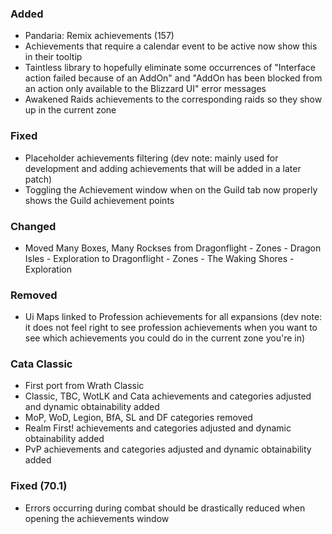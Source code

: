 <p><h3>Added</h3></p>
<ul>
<li>Pandaria: Remix achievements (157)</li>
<li>Achievements that require a calendar event to be active now show this in their tooltip</li>
<li>Taintless library to hopefully eliminate some occurrences of "Interface action failed because of an AddOn" and "AddOn has been blocked from an action only available to the Blizzard UI" error messages</li>
<li>Awakened Raids achievements to the corresponding raids so they show up in the current zone</li>
</ul>
<p><h3>Fixed</h3></p>
<ul>
<li>Placeholder achievements filtering (dev note: mainly used for development and adding achievements that will be added in a later patch)</li>
<li>Toggling the Achievement window when on the Guild tab now properly shows the Guild achievement points</li>
</ul>
<p><h3>Changed</h3></p>
<ul>
<li>Moved Many Boxes, Many Rockses from Dragonflight - Zones - Dragon Isles - Exploration to Dragonflight - Zones - The Waking Shores - Exploration</li>
</ul>
<p><h3>Removed</h3></p>
<ul>
<li>Ui Maps linked to Profession achievements for all expansions (dev note: it does not feel right to see profession achievements when you want to see which achievements you could do in the current zone you're in)</li>
</ul>
<p><h3>Cata Classic</h3></p>
<ul>
<li>First port from Wrath Classic</li>
<li>Classic, TBC, WotLK and Cata achievements and categories adjusted and dynamic obtainability added</li>
<li>MoP, WoD, Legion, BfA, SL and DF categories removed</li>
<li>Realm First! achievements and categories adjusted and dynamic obtainability added</li>
<li>PvP achievements and categories adjusted and dynamic obtainability added</li>
</ul>
<p><h3>Fixed (70.1)</h3></p>
<ul>
<li>Errors occurring during combat should be drastically reduced when opening the achievements window</li>
</ul>